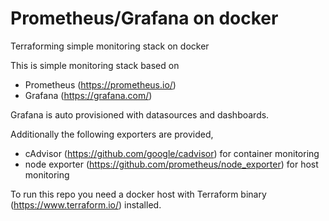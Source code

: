 # Prometheus/Grafana on docker

Terraforming simple monitoring stack on docker

This is simple monitoring stack based on
- Prometheus (https://prometheus.io/)
- Grafana (https://grafana.com/)

Grafana is auto provisioned with datasources and dashboards.

Additionally the following exporters are provided,
- cAdvisor (https://github.com/google/cadvisor) for container monitoring
- node exporter (https://github.com/prometheus/node_exporter) for host monitoring

To run this repo you need a docker host with Terraform binary (https://www.terraform.io/) installed.


